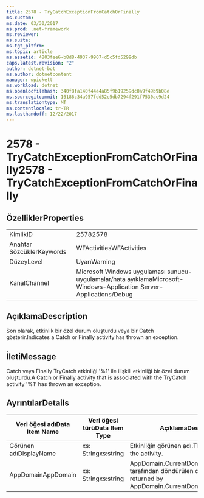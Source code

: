 ```yaml
---
title: 2578 - TryCatchExceptionFromCatchOrFinally
ms.custom: 
ms.date: 03/30/2017
ms.prod: .net-framework
ms.reviewer: 
ms.suite: 
ms.tgt_pltfrm: 
ms.topic: article
ms.assetid: 4803fee6-b8d8-4937-9907-d5c5fd5299db
caps.latest.revision: "2"
author: dotnet-bot
ms.author: dotnetcontent
manager: wpickett
ms.workload: dotnet
ms.openlocfilehash: 340f8fa140f44e4a85f9b19259dc0a9f49b9b08e
ms.sourcegitcommit: 16186c34a957fdd52e5db7294f291f7530ac9d24
ms.translationtype: MT
ms.contentlocale: tr-TR
ms.lasthandoff: 12/22/2017
---
```

# <a name="2578---trycatchexceptionfromcatchorfinally"></a><span data-ttu-id="5a272-102">2578 - TryCatchExceptionFromCatchOrFinally</span><span class="sxs-lookup"><span data-stu-id="5a272-102">2578 - TryCatchExceptionFromCatchOrFinally</span></span>
## <a name="properties"></a><span data-ttu-id="5a272-103">Özellikler</span><span class="sxs-lookup"><span data-stu-id="5a272-103">Properties</span></span>  
  
|||  
|-|-|  
|<span data-ttu-id="5a272-104">Kimlik</span><span class="sxs-lookup"><span data-stu-id="5a272-104">ID</span></span>|<span data-ttu-id="5a272-105">2578</span><span class="sxs-lookup"><span data-stu-id="5a272-105">2578</span></span>|  
|<span data-ttu-id="5a272-106">Anahtar Sözcükler</span><span class="sxs-lookup"><span data-stu-id="5a272-106">Keywords</span></span>|<span data-ttu-id="5a272-107">WFActivities</span><span class="sxs-lookup"><span data-stu-id="5a272-107">WFActivities</span></span>|  
|<span data-ttu-id="5a272-108">Düzey</span><span class="sxs-lookup"><span data-stu-id="5a272-108">Level</span></span>|<span data-ttu-id="5a272-109">Uyarı</span><span class="sxs-lookup"><span data-stu-id="5a272-109">Warning</span></span>|  
|<span data-ttu-id="5a272-110">Kanal</span><span class="sxs-lookup"><span data-stu-id="5a272-110">Channel</span></span>|<span data-ttu-id="5a272-111">Microsoft Windows uygulaması sunucu-uygulamalar/hata ayıklama</span><span class="sxs-lookup"><span data-stu-id="5a272-111">Microsoft-Windows-Application Server-Applications/Debug</span></span>|  
  
## <a name="description"></a><span data-ttu-id="5a272-112">Açıklama</span><span class="sxs-lookup"><span data-stu-id="5a272-112">Description</span></span>  
 <span data-ttu-id="5a272-113">Son olarak, etkinlik bir özel durum oluşturdu veya bir Catch gösterir.</span><span class="sxs-lookup"><span data-stu-id="5a272-113">Indicates a Catch or Finally activity has thrown an exception.</span></span>  
  
## <a name="message"></a><span data-ttu-id="5a272-114">İleti</span><span class="sxs-lookup"><span data-stu-id="5a272-114">Message</span></span>  
 <span data-ttu-id="5a272-115">Catch veya Finally TryCatch etkinliği '%1' ile ilişkili etkinliği bir özel durum oluşturdu.</span><span class="sxs-lookup"><span data-stu-id="5a272-115">A Catch or Finally activity that is associated with the TryCatch activity '%1' has thrown an exception.</span></span>  
  
## <a name="details"></a><span data-ttu-id="5a272-116">Ayrıntılar</span><span class="sxs-lookup"><span data-stu-id="5a272-116">Details</span></span>  
  
|<span data-ttu-id="5a272-117">Veri öğesi adı</span><span class="sxs-lookup"><span data-stu-id="5a272-117">Data Item Name</span></span>|<span data-ttu-id="5a272-118">Veri öğesi türü</span><span class="sxs-lookup"><span data-stu-id="5a272-118">Data Item Type</span></span>|<span data-ttu-id="5a272-119">Açıklama</span><span class="sxs-lookup"><span data-stu-id="5a272-119">Description</span></span>|  
|--------------------|--------------------|-----------------|  
|<span data-ttu-id="5a272-120">Görünen adı</span><span class="sxs-lookup"><span data-stu-id="5a272-120">DisplayName</span></span>|<span data-ttu-id="5a272-121">xs: String</span><span class="sxs-lookup"><span data-stu-id="5a272-121">xs:string</span></span>|<span data-ttu-id="5a272-122">Etkinliğin görünen adı.</span><span class="sxs-lookup"><span data-stu-id="5a272-122">The display name of the activity.</span></span>|  
|<span data-ttu-id="5a272-123">AppDomain</span><span class="sxs-lookup"><span data-stu-id="5a272-123">AppDomain</span></span>|<span data-ttu-id="5a272-124">xs: String</span><span class="sxs-lookup"><span data-stu-id="5a272-124">xs:string</span></span>|<span data-ttu-id="5a272-125">AppDomain.CurrentDomain.FriendlyName tarafından döndürülen dize.</span><span class="sxs-lookup"><span data-stu-id="5a272-125">The string returned by AppDomain.CurrentDomain.FriendlyName.</span></span>|
